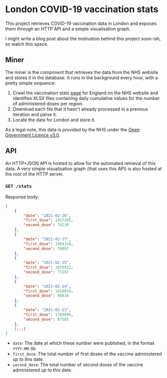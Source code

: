 # London COVID-19 vaccination stats

This project retrieves COVID-19 vaccination data in London and exposes them
through an HTTP API and a simple visualisation graph.

I might write a blog post about the motivation behind this project soon-ish,
so watch this space.

## Miner

The miner is the component that retrieves the data from the NHS website and
stores it in the database. It runs in the background every hour, with a pretty
simple sequence:

1. Crawl the vaccination stats [page](https://www.england.nhs.uk/statistics/statistical-work-areas/covid-19-vaccinations/)
   for England on the NHS website and identifies XLSX files containing daily
   cumulative values for the number of administered doses per region.
2. Download each file that it hasn't already processed in a previous iteration
   and parse it.
3. Locate the data for London and store it.

As a legal note, this data is provided by the NHS under the
[Open Government Licence v3.0](https://www.nationalarchives.gov.uk/doc/open-government-licence/version/3/).

## API

An HTTP+JSON API is hosted to allow for the automated retrieval of this data.
A very simple visualisation graph (that uses this API) is also hosted at the
root of the HTTP server.

### `GET /stats`

Response body:

```json
[
    {
        "date": "2021-02-26",
        "first_dose": 1927205,
        "second_dose": 74210
    },
    {
        "date": "2021-02-27",
        "first_dose": 1984318,
        "second_dose": 76897
    },
    {
        "date": "2021-02-25",
        "first_dose": 1870423,
        "second_dose": 71197
    },
    {
        "date": "2021-02-24",
        "first_dose": 1816819,
        "second_dose": 68836
    },
    {
        "date": "2021-02-23",
        "first_dose": 1769695,
        "second_dose": 67585
    },
    [...]
]
```

* `date`: The date at which these number were published, in the format `YYYY-MM-DD`.
* `first_dose`: The total number of first doses of the vaccine administered _up to_ this date.
* `second_dose`: The total number of second doses of the vaccine administered _up to_ this date.